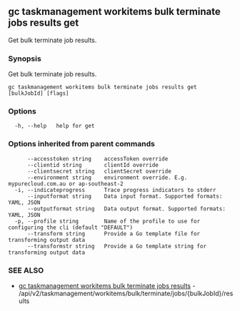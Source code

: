 ## gc taskmanagement workitems bulk terminate jobs results get

Get bulk terminate job results.

### Synopsis

Get bulk terminate job results.

```
gc taskmanagement workitems bulk terminate jobs results get [bulkJobId] [flags]
```

### Options

```
  -h, --help   help for get
```

### Options inherited from parent commands

```
      --accesstoken string    accessToken override
      --clientid string       clientId override
      --clientsecret string   clientSecret override
      --environment string    environment override. E.g. mypurecloud.com.au or ap-southeast-2
  -i, --indicateprogress      Trace progress indicators to stderr
      --inputformat string    Data input format. Supported formats: YAML, JSON
      --outputformat string   Data output format. Supported formats: YAML, JSON
  -p, --profile string        Name of the profile to use for configuring the cli (default "DEFAULT")
      --transform string      Provide a Go template file for transforming output data
      --transformstr string   Provide a Go template string for transforming output data
```

### SEE ALSO

* [gc taskmanagement workitems bulk terminate jobs results](gc_taskmanagement_workitems_bulk_terminate_jobs_results.html)	 - /api/v2/taskmanagement/workitems/bulk/terminate/jobs/{bulkJobId}/results


